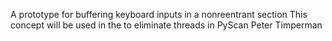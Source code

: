 A prototype for buffering keyboard inputs in a nonreentrant section
This concept will be used in the to eliminate threads in PyScan
Peter Timperman 
